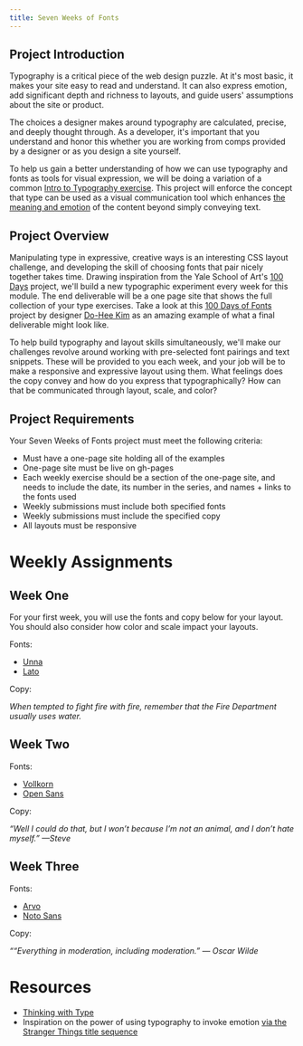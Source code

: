 ```yaml
---
title: Seven Weeks of Fonts
---
```


## Project Introduction

Typography is a critical piece of the web design puzzle. At it's most basic, it makes your site easy to read and understand. It can also express emotion, add significant depth and richness to layouts, and guide users' assumptions about the site or product.

The choices a designer makes around typography are calculated, precise, and deeply thought through. As a developer, it's important that you understand and honor this whether you are working from comps provided by a designer or as you design a site yourself.

To help us gain a better understanding of how we can use typography and fonts as tools for visual expression, we will be doing a variation of a common [Intro to Typography exercise](http://www.designingwithtype.com/cooper5/5_expressive1.html). This project will enforce the concept that type can be used as a visual communication tool which enhances [the meaning and emotion](http://www.designingwithtype.com/cooper5/5_intro.html) of the content beyond simply conveying text.

## Project Overview

Manipulating type in expressive, creative ways is an interesting CSS layout challenge, and developing the skill of choosing fonts that pair nicely together takes time. Drawing inspiration from the Yale School of Art's [100 Days](http://designobserver.com/feature/five-years-of-100-days/24678) project, we'll build a new typographic experiment every week for this module. The end deliverable will be a one page site that shows the full collection of your type exercises. Take a look at this [100 Days of Fonts](http://100daysoffonts.com/) project by designer [Do-Hee Kim](http://www.do-hee.com/) as an amazing example of what a final deliverable might look like.

To help build typography and layout skills simultaneously, we'll make our challenges revolve around working with pre-selected font pairings and text snippets. These will be provided to you each week, and your job will be to make a responsive and expressive layout using them. What feelings does the copy convey and how do you express that typographically? How can that be communicated through layout, scale, and color?

## Project Requirements

Your Seven Weeks of Fonts project must meet the following criteria:

- Must have a one-page site holding all of the examples
- One-page site must be live on gh-pages
- Each weekly exercise should be a section of the one-page site, and needs to include the date, its number in the series, and names + links to the fonts used
- Weekly submissions must include both specified fonts
- Weekly submissions must include the specified copy
- All layouts must be responsive

# Weekly Assignments

## Week One

For your first week, you will use the fonts and copy below for your layout. You should also consider how color and scale impact your layouts.

Fonts:

- [Unna](https://fonts.google.com/specimen/Unna?category=Serif,Sans+Serif&query=unna)
- [Lato](https://fonts.google.com/specimen/Lato?category=Sans+Serif)

Copy:

_When tempted to fight fire with fire, remember that the Fire Department usually uses water._


## Week Two

Fonts:

- [Vollkorn](https://fonts.google.com/specimen/Vollkorn)
- [Open Sans](https://fonts.google.com/specimen/Open+Sans)

Copy:

_“Well I could do that, but I won’t because I’m not an animal, and I don’t hate myself.” —Steve_

## Week Three

Fonts:

- [Arvo](https://fonts.google.com/specimen/Arvo)
- [Noto Sans](https://fonts.google.com/specimen/Noto+Sans)

Copy:

_““Everything in moderation, including moderation.” ― Oscar Wilde_


# Resources

- [Thinking with Type](http://www.thinkingwithtype.com/)
- Inspiration on the power of using typography to invoke emotion [via the Stranger Things title sequence](http://www.vox.com/2016/8/16/12490274/stranger-things-credits-design)  
